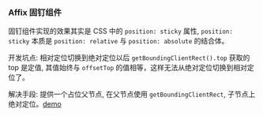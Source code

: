 ### Affix 固钉组件

固钉组件实现的效果其实是 CSS 中的 `position: sticky` 属性, `position: sticky` 本质是 `position: relative` 与 `position: absolute` 的结合体。

开发坑点: 相对定位切换到绝对定位以后 `getBoundingClientRect().top` 获取的 top 是定值, 其值始终与 `offsetTop` 的值相等，这样无法从绝对定位切换到相对定位了。

解决手段: 提供一个占位父节点, 在父节点使用 `getBoundingClientRect`, 子节点上绝对定位。[demo](https://github.com/ming-cult/snake-design/blob/master/components/Affix/index.tsx#L83-L87)